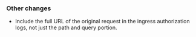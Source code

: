 ### Other changes

- Include the full URL of the original request in the ingress authorization logs, not just the path and query portion.

